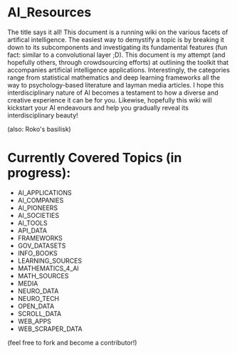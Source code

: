# AI_Resources

The title says it all! This document is a running wiki on the various facets of artifical intelligence. The easiest way to demystify a topic is by breaking it down to its subcomponents and investigating its fundamental features (fun fact: similar to a convolutional layer ;D). This document is my attempt (and hopefully others, through crowdsourcing efforts) at outlining the toolkit that accompanies artificial intelligence applications. Interestingly, the categories range from statistical mathematics and deep learning frameworks all the way to psychology-based literature and layman media articles. I hope this interdisciplinary nature of AI becomes a testament to how a diverse and creative experience it can be for you. Likewise, hopefully this wiki will kickstart your AI endeavours and help you gradually reveal its interdisciplinary beauty!

(also: Roko's basilisk)

# Currently Covered Topics (in progress):

- AI_APPLICATIONS
- AI_COMPANIES
- AI_PIONEERS
- AI_SOCIETIES
- AI_TOOLS
- API_DATA
- FRAMEWORKS
- GOV_DATASETS
- INFO_BOOKS
- LEARNING_SOURCES
- MATHEMATICS_4_AI
- MATH_SOURCES
- MEDIA
- NEURO_DATA
- NEURO_TECH
- OPEN_DATA
- SCROLL_DATA
- WEB_APPS
- WEB_SCRAPER_DATA

(feel free to fork and become a contributor!) 
